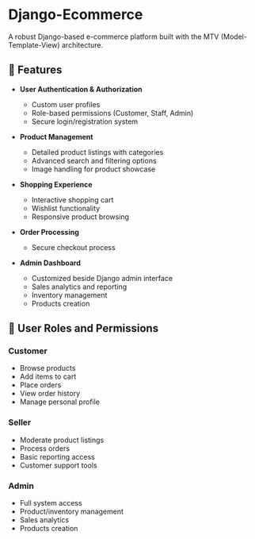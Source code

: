 # Django-Ecommerce

A robust Django-based e-commerce platform built with the MTV (Model-Template-View) architecture.

## 🚀 Features

- **User Authentication & Authorization**
  - Custom user profiles
  - Role-based permissions (Customer, Staff, Admin)
  - Secure login/registration system

- **Product Management**
  - Detailed product listings with categories
  - Advanced search and filtering options
  - Image handling for product showcase

- **Shopping Experience**
  - Interactive shopping cart
  - Wishlist functionality
  - Responsive product browsing

- **Order Processing**
  - Secure checkout process

- **Admin Dashboard**
  - Customized beside Django admin interface
  - Sales analytics and reporting
  - Inventory management
  - Products creation


## 🔐 User Roles and Permissions

### Customer
- Browse products
- Add items to cart
- Place orders
- View order history
- Manage personal profile

### Seller
- Moderate product listings
- Process orders
- Basic reporting access
- Customer support tools

### Admin
- Full system access
- Product/inventory management
- Sales analytics
- Products creation

